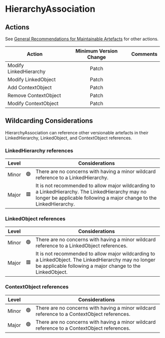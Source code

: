 # HierarchyAssociation

## Actions

See [General Recommendations for Maintainable Artefacts](../General%20Recommendations%20for%20Maintainable%20Artefacts.md) for other actions.

| Action | Minimum Version Change | Comments|
|--------|:--------------:|---------|
| Modify LinkedHierarchy | Patch | |
| Modify LinkedObject | Patch | |
| Add ContextObject | Patch | |
| Remove ContextObject | Patch | |
| Modify ContextObject | Patch | |

## Wildcarding Considerations

HierarchyAssociation can reference other versionable artefacts in their LinkedHierarchy, LinkedObject, and ContextObject references.

### LinkedHierarchy references

| Level |    | Considerations|
|-------|:--:|---------------|
| Minor | 🟢 | There are no concerns with having a minor wildcard reference to a LinkedHierarchy. |  
| Major | 🟥 | It is not recommended to allow major wildcarding to a LinkedHierarchy. The LinkedHierarchy may no longer be applicable following a major change to the LinkedHierarchy. |

### LinkedObject references

| Level |    | Considerations|
|-------|:--:|---------------|
| Minor | 🟢 | There are no concerns with having a minor wildcard reference to a LinkedObject references. |  
| Major | 🟥 | It is not recommended to allow major wildcarding to a LinkedObject. The LinkedHierarchy may no longer be applicable following a major change to the LinkedObject. |

### ContextObject references

| Level |    | Considerations|
|-------|:--:|---------------|
| Minor | 🟢 | There are no concerns with having a minor wildcard reference to a ContextObject references. |  
| Major | 🟢 | There are no concerns with having a minor wildcard reference to a ContextObject references. |
